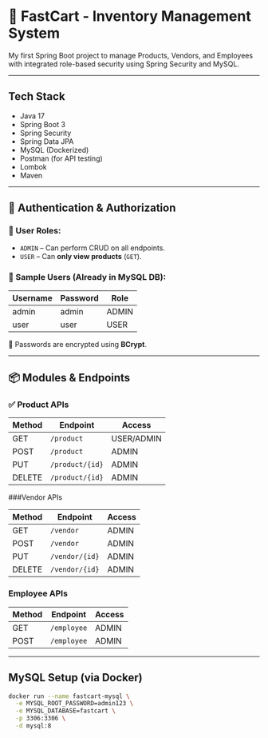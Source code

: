 # 🛒 FastCart - Inventory Management System

My first Spring Boot project to manage Products, Vendors, and Employees with integrated role-based security using Spring Security and MySQL.

---

## Tech Stack

- Java 17
- Spring Boot 3
- Spring Security
- Spring Data JPA
- MySQL (Dockerized)
- Postman (for API testing)
- Lombok
- Maven

---

## 🔐 Authentication & Authorization

### 🔑 User Roles:
- `ADMIN` – Can perform CRUD on all endpoints.
- `USER` – Can **only view products** (`GET`).

### 🧪 Sample Users (Already in MySQL DB):

| Username | Password | Role  |
|----------|----------|-------|
| admin    | admin    | ADMIN |
| user     | user     | USER  |

🧂 Passwords are encrypted using **BCrypt**.

---

## 📦 Modules & Endpoints

### ✅ Product APIs

| Method | Endpoint           | Access   |
|--------|--------------------|----------|
| GET    | `/product`         | USER/ADMIN |
| POST   | `/product`         | ADMIN   |
| PUT    | `/product/{id}`    | ADMIN   |
| DELETE | `/product/{id}`    | ADMIN   |

###Vendor APIs

| Method | Endpoint          | Access   |
|--------|-------------------|----------|
| GET    | `/vendor`         | ADMIN   |
| POST   | `/vendor`         | ADMIN   |
| PUT    | `/vendor/{id}`    | ADMIN   |
| DELETE | `/vendor/{id}`    | ADMIN   |

### Employee APIs

| Method | Endpoint          | Access   |
|--------|-------------------|----------|
| GET    | `/employee`       | ADMIN   |
| POST   | `/employee`       | ADMIN   |

---

## MySQL Setup (via Docker)

```bash
docker run --name fastcart-mysql \
  -e MYSQL_ROOT_PASSWORD=admin123 \
  -e MYSQL_DATABASE=fastcart \
  -p 3306:3306 \
  -d mysql:8
